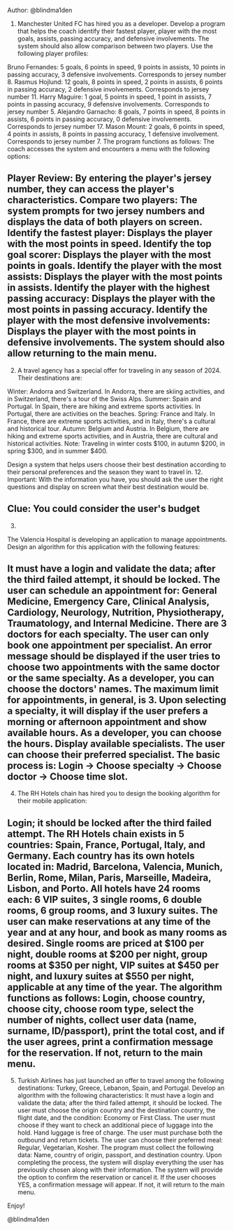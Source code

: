 Author: @blindma1den

1. Manchester United FC has hired you as a developer. Develop a program that helps the coach identify their fastest player, player with the most goals, assists, passing accuracy, and defensive involvements.
The system should also allow comparison between two players. Use the following player profiles:

Bruno Fernandes: 5 goals, 6 points in speed, 9 points in assists, 10 points in passing accuracy, 3 defensive involvements. Corresponds to jersey number 8.
Rasmus Hojlund: 12 goals, 8 points in speed, 2 points in assists, 6 points in passing accuracy, 2 defensive involvements. Corresponds to jersey number 11.
Harry Maguire: 1 goal, 5 points in speed, 1 point in assists, 7 points in passing accuracy, 9 defensive involvements. Corresponds to jersey number 5.
Alejandro Garnacho: 8 goals, 7 points in speed, 8 points in assists, 6 points in passing accuracy, 0 defensive involvements. Corresponds to jersey number 17.
Mason Mount: 2 goals, 6 points in speed, 4 points in assists, 8 points in passing accuracy, 1 defensive involvement. Corresponds to jersey number 7.
The program functions as follows: The coach accesses the system and encounters a menu with the following options:

Player Review: By entering the player's jersey number, they can access the player's characteristics.
Compare two players: The system prompts for two jersey numbers and displays the data of both players on screen.
Identify the fastest player: Displays the player with the most points in speed.
Identify the top goal scorer: Displays the player with the most points in goals.
Identify the player with the most assists: Displays the player with the most points in assists.
Identify the player with the highest passing accuracy: Displays the player with the most points in passing accuracy.
Identify the player with the most defensive involvements: Displays the player with the most points in defensive involvements.
The system should also allow returning to the main menu.
-----------------------------------------------------------------------------------------------------------------------------------------------------------------------------------------------------------------

2. A travel agency has a special offer for traveling in any season of 2024. Their destinations are:

Winter: Andorra and Switzerland. In Andorra, there are skiing activities, and in Switzerland, there's a tour of the Swiss Alps.
Summer: Spain and Portugal. In Spain, there are hiking and extreme sports activities. In Portugal, there are activities on the beaches.
Spring: France and Italy. In France, there are extreme sports activities, and in Italy, there's a cultural and historical tour.
Autumn: Belgium and Austria. In Belgium, there are hiking and extreme sports activities, and in Austria, there are cultural and historical activities.
Note: Traveling in winter costs $100, in autumn $200, in spring $300, and in summer $400.

Design a system that helps users choose their best destination according to their personal preferences and the season they want to travel in.
12. Important: With the information you have, you should ask the user the right questions and display on screen what their best destination would be.

Clue: You could consider the user's budget
------------------------------------------------------------------------------------------------------------------------------------------------------------------------------------------------------------------

3. 

The Valencia Hospital is developing an application to manage appointments. Design an algorithm for this application with the following features:

It must have a login and validate the data; after the third failed attempt, it should be locked.
The user can schedule an appointment for: General Medicine, Emergency Care, Clinical Analysis, Cardiology, Neurology, Nutrition, Physiotherapy, Traumatology, and Internal Medicine.
There are 3 doctors for each specialty.
The user can only book one appointment per specialist. An error message should be displayed if the user tries to choose two appointments with the same doctor or the same specialty. As a developer, you can choose the doctors' names.
The maximum limit for appointments, in general, is 3.
Upon selecting a specialty, it will display if the user prefers a morning or afternoon appointment and show available hours. As a developer, you can choose the hours.
Display available specialists.
The user can choose their preferred specialist.
The basic process is: Login -> Choose specialty -> Choose doctor -> Choose time slot.
-------------------------------------------------------------------------------------------------------------------------------------------------------------------------------------------------------------------

4. The RH Hotels chain has hired you to design the booking algorithm for their mobile application:

Login; it should be locked after the third failed attempt.
The RH Hotels chain exists in 5 countries: Spain, France, Portugal, Italy, and Germany.
Each country has its own hotels located in: Madrid, Barcelona, Valencia, Munich, Berlin, Rome, Milan, Paris, Marseille, Madeira, Lisbon, and Porto.
All hotels have 24 rooms each: 6 VIP suites, 3 single rooms, 6 double rooms, 6 group rooms, and 3 luxury suites.
The user can make reservations at any time of the year and at any hour, and book as many rooms as desired.
Single rooms are priced at $100 per night, double rooms at $200 per night, group rooms at $350 per night, VIP suites at $450 per night, and luxury suites at $550 per night, applicable at any time of the year.
The algorithm functions as follows: Login, choose country, choose city, choose room type, select the number of nights, collect user data (name, surname, ID/passport), 
print the total cost, and if the user agrees, print a confirmation message for the reservation. If not, return to the main menu.
------------------------------------------------------------------------------------------------------------------------------------------------------------------------------------------------------------------

5. Turkish Airlines has just launched an offer to travel among the following destinations: Turkey, Greece, Lebanon, Spain, and Portugal. Develop an algorithm with the following characteristics:
It must have a login and validate the data; after the third failed attempt, it should be locked.
The user must choose the origin country and the destination country, the flight date, and the condition: Economy or First Class.
The user must choose if they want to check an additional piece of luggage into the hold.
Hand luggage is free of charge.
The user must purchase both the outbound and return tickets.
The user can choose their preferred meal: Regular, Vegetarian, Kosher.
The program must collect the following data: Name, country of origin, passport, and destination country.
Upon completing the process, the system will display everything the user has previously chosen along with their information. 
The system will provide the option to confirm the reservation or cancel it. If the user chooses YES, a confirmation message will appear. If not, it will return to the main menu.



Enjoy!

@blindma1den 